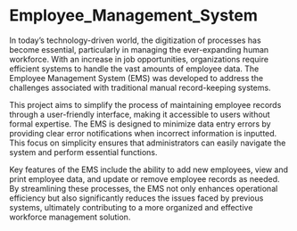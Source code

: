 # Employee_Management_System
In today’s technology-driven world, the digitization of processes has become essential, particularly in managing the ever-expanding human workforce. With an increase in job opportunities, organizations require efficient systems to handle the vast amounts of employee data. The Employee Management System (EMS) was developed to address the challenges associated with traditional manual record-keeping systems.

This project aims to simplify the process of maintaining employee records through a user-friendly interface, making it accessible to users without formal expertise. The EMS is designed to minimize data entry errors by providing clear error notifications when incorrect information is inputted. This focus on simplicity ensures that administrators can easily navigate the system and perform essential functions.

Key features of the EMS include the ability to add new employees, view and print employee data, and update or remove employee records as needed. By streamlining these processes, the EMS not only enhances operational efficiency but also significantly reduces the issues faced by previous systems, ultimately contributing to a more organized and effective workforce management solution.

